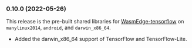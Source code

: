 ### 0.10.0 (2022-05-26)

This release is the pre-built shared libraries for [WasmEdge-tensorflow](https://github.com/second-state/WasmEdge-tensorflow) on `manylinux2014`, `android`, and `darwin_x86_64`.

* Added the darwin_x86_64 support of TensorFlow and TensorFlow-Lite.
